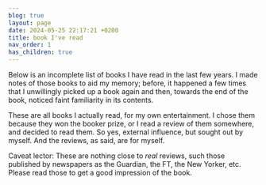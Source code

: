 ```yaml
---  
blog: true  
layout: page  
date: 2024-05-25 22:17:21 +0200  
title: book I've read  
nav_order: 1  
has_children: true  
---  
```

  
Below is an incomplete list of books I have read in the last few years. I made notes of those books to aid my memory; before, it happened a few times that I unwillingly picked up a book again and then, towards the end of the book, noticed faint familiarity in its contents.   
  
These are all books I actually read, for my own entertainment.  I chose them because they won the booker prize, or I read a review of them somewhere, and decided to read them.  So yes, external influence, but sought out by myself.  And the reviews, as said, are for myself.  
  
Caveat lector: These are nothing close to _real_ reviews, such those published by newspapers as the Guardian, the FT, the New Yorker, etc.  Please read those to get a good impression of the book.  
